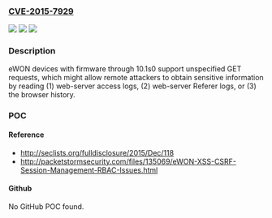### [CVE-2015-7929](https://cve.mitre.org/cgi-bin/cvename.cgi?name=CVE-2015-7929)
![](https://img.shields.io/static/v1?label=Product&message=n%2Fa&color=blue)
![](https://img.shields.io/static/v1?label=Version&message=n%2Fa&color=blue)
![](https://img.shields.io/static/v1?label=Vulnerability&message=n%2Fa&color=brighgreen)

### Description

eWON devices with firmware through 10.1s0 support unspecified GET requests, which might allow remote attackers to obtain sensitive information by reading (1) web-server access logs, (2) web-server Referer logs, or (3) the browser history.

### POC

#### Reference
- http://seclists.org/fulldisclosure/2015/Dec/118
- http://packetstormsecurity.com/files/135069/eWON-XSS-CSRF-Session-Management-RBAC-Issues.html

#### Github
No GitHub POC found.

